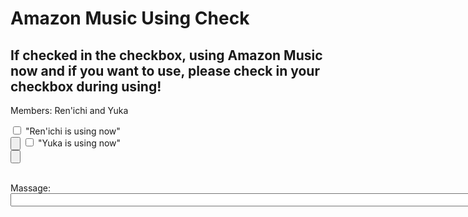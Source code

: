 <style>
  :host {
    font-family: -apple-system, BlinkMacSystemFont, "Segoe UI", Roboto, Helvetica, Arial, sans-serif, "Apple Color Emoji", "Segoe UI Emoji", "Segoe UI Symbol";
    font-size: 14px;
    color: #333;
    box-sizing: border-box;
    -webkit-font-smoothing: antialiased;
    -moz-osx-font-smoothing: grayscale;
  }
</style>

<h1>Amazon Music Using Check</h1>
<h2> If checked in the checkbox, using Amazon Music now and  if you want to use, please check in your checkbox during using!</h2>
<p>Members: Ren'ichi and Yuka</p>


<form>
<label>
  <input type="checkbox" name="check" value="" >
  "Ren'ichi is using now"<br>
  <input type="submit" value="" />
</label>


<label>
  <input type="checkbox" name="checkbox" value="">
 "Yuka is using now"<br>
  <input type="submit" value="" />
</label>
</form>

<label for="name"><br>Massage:</label>
<input type = "text" id="name" name="name"
required
        minlength="1" maxlength="50" size="100">
        
<script type="text/javascript">
$(function(){
  $("#checkbox").on("click", function(){
    var v = $(this).val();
    sessionStorage.setItem('key', v);
  });
})
</script>
<script type="text/javascript">
$(function(){
  var d = sessionStorage.getItem('key');
  $("#result").text(d);
})
</script>

